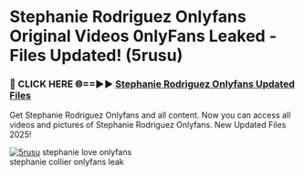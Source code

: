 # Stephanie Rodriguez Onlyfans Original Videos 0nlyFans Leaked - Files Updated! (5rusu)

<h3>🔴 CLICK HERE 🌐==►► <a href="https://tinyurl.com/2jnfzry5" rel="nofollow">Stephanie Rodriguez Onlyfans Updated Files</a></h3>

Get Stephanie Rodriguez Onlyfans and all content. Now you can access all videos and pictures of Stephanie Rodriguez Onlyfans. New Updated Files 2025!

[![5rusu](https://i.imgur.com/GyGTBgg.gif)](https://tinyurl.com/2jnfzry5)
stephanie love onlyfans<br>
stephanie collier onlyfans leak